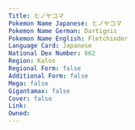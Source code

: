 ```yaml
---
﻿Title: ヒノヤコマ
Pokemon Name Japanese: ヒノヤコマ
Pokemon Name German: Dartignis
Pokemon Name English: Fletchinder
Language Card: Japanese
National Dex Number: 662
Region: Kalos
Regional Form: false
Additional Form: false
Mega: false
Gigantamax: false
Cover: false
Link: 
Owned: 
---
```

